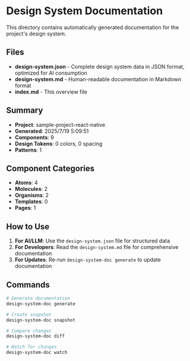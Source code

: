 # Design System Documentation

This directory contains automatically generated documentation for the project's design system.

## Files

- **design-system.json** - Complete design system data in JSON format, optimized for AI consumption
- **design-system.md** - Human-readable documentation in Markdown format
- **index.md** - This overview file

## Summary

- **Project**: sample-project-react-native
- **Generated**: 2025/7/19 5:09:51
- **Components**: 9
- **Design Tokens**: 0 colors, 0 spacing
- **Patterns**: 1

## Component Categories

- **Atoms**: 4
- **Molecules**: 2
- **Organisms**: 2
- **Templates**: 0
- **Pages**: 1

## How to Use

1. **For AI/LLM**: Use the `design-system.json` file for structured data
2. **For Developers**: Read the `design-system.md` file for comprehensive documentation
3. **For Updates**: Re-run `design-system-doc generate` to update documentation

## Commands

```bash
# Generate documentation
design-system-doc generate

# Create snapshot
design-system-doc snapshot

# Compare changes
design-system-doc diff

# Watch for changes
design-system-doc watch
```
